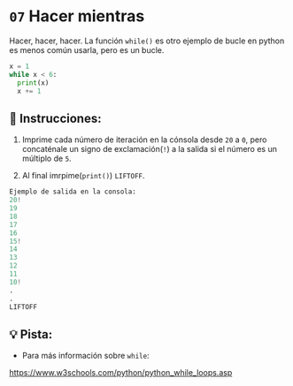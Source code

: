 # `07` Hacer mientras

Hacer, hacer, hacer.
La función `while()` es otro ejemplo de bucle en python es menos común usarla, pero es un bucle.

```py
x = 1
while x < 6:
  print(x)
  x += 1
```

## 📝 Instrucciones:

1. Imprime cada número de iteración en la cónsola desde `20` a `0`, pero concaténale un signo de exclamación(`!`) a la salida si el número es un múltiplo de `5`.

2. Al final imrpime(`print()`) `LIFTOFF`.

```py
Ejemplo de salida en la consola:
20!
19
18
17
16
15!
14
13
12
11
10!
.
.
LIFTOFF
```

## 💡 Pista:
+ Para más información sobre `while`:

https://www.w3schools.com/python/python_while_loops.asp
